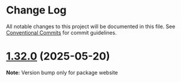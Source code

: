 # Change Log

All notable changes to this project will be documented in this file.
See [Conventional Commits](https://conventionalcommits.org) for commit guidelines.

# [1.32.0](https://github.com/zhihu/griffith/compare/v1.31.0...v1.32.0) (2025-05-20)

**Note:** Version bump only for package website

